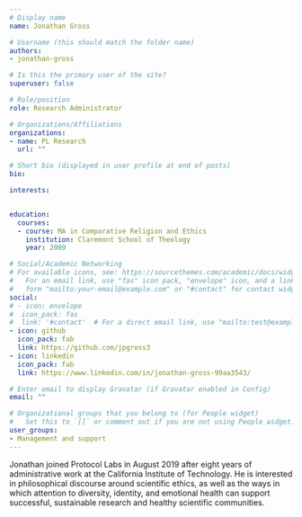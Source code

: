 ```yaml
---
# Display name
name: Jonathan Gross

# Username (this should match the folder name)
authors:
- jonathan-gross

# Is this the primary user of the site?
superuser: false

# Role/position
role: Research Administrator

# Organizations/Affiliations
organizations:
- name: PL Research
  url: ""

# Short bio (displayed in user profile at end of posts)
bio:

interests:


education:
  courses:
  - course: MA in Comparative Religion and Ethics
    institution: Claremont School of Theology
    year: 2009

# Social/Academic Networking
# For available icons, see: https://sourcethemes.com/academic/docs/widgets/#icons
#   For an email link, use "fas" icon pack, "envelope" icon, and a link in the
#   form "mailto:your-email@example.com" or "#contact" for contact widget.
social:
# - icon: envelope
#  icon_pack: fas
#  link: '#contact'  # For a direct email link, use "mailto:test@example.org".
- icon: github
  icon_pack: fab
  link: https://github.com/jpgross3
- icon: linkedin
  icon_pack: fab
  link: https://www.linkedin.com/in/jonathan-gross-99aa3543/

# Enter email to display Gravatar (if Gravatar enabled in Config)
email: ""

# Organizational groups that you belong to (for People widget)
#   Set this to `[]` or comment out if you are not using People widget.  
user_groups:
- Management and support
---
```


Jonathan joined Protocol Labs in August 2019 after eight years of administrative work at the California Institute of Technology. He is interested in philosophical discourse around scientific ethics, as well as the ways in which attention to diversity, identity, and emotional health can support successful, sustainable research and healthy scientific communities.
